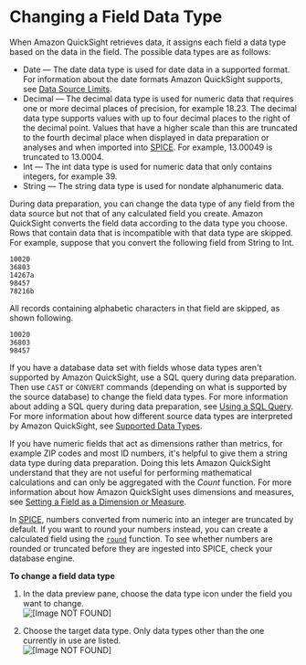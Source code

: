 # Changing a Field Data Type<a name="changing-a-field-data-type"></a>

When Amazon QuickSight retrieves data, it assigns each field a data type based on the data in the field\. The possible data types are as follows:
+ Date — The date data type is used for date data in a supported format\. For information about the date formats Amazon QuickSight supports, see [Data Source Limits](data-source-limits.md)\.
+ Decimal — The decimal data type is used for numeric data that requires one or more decimal places of precision, for example 18\.23\. The decimal data type supports values with up to four decimal places to the right of the decimal point\. Values that have a higher scale than this are truncated to the fourth decimal place when displayed in data preparation or analyses and when imported into [SPICE](welcome.md#spice)\. For example, 13\.00049 is truncated to 13\.0004\.
+ Int — The int data type is used for numeric data that only contains integers, for example 39\.
+ String — The string data type is used for nondate alphanumeric data\.

During data preparation, you can change the data type of any field from the data source but not that of any calculated field you create\. Amazon QuickSight converts the field data according to the data type you choose\. Rows that contain data that is incompatible with that data type are skipped\. For example, suppose that you convert the following field from String to Int\.

```
10020
36803
14267a
98457
78216b
```

All records containing alphabetic characters in that field are skipped, as shown following\.

```
10020
36803
98457
```

If you have a database data set with fields whose data types aren't supported by Amazon QuickSight, use a SQL query during data preparation\. Then use `CAST` or `CONVERT` commands \(depending on what is supported by the source database\) to change the field data types\. For more information about adding a SQL query during data preparation, see [Using a SQL Query](adding-a-SQL-query.md)\. For more information about how different source data types are interpreted by Amazon QuickSight, see [Supported Data Types](data-source-limits.md#supported-data-types)\.

If you have numeric fields that act as dimensions rather than metrics, for example ZIP codes and most ID numbers, it's helpful to give them a string data type during data preparation\. Doing this lets Amazon QuickSight understand that they are not useful for performing mathematical calculations and can only be aggregated with the *Count* function\. For more information about how Amazon QuickSight uses dimensions and measures, see [Setting a Field as a Dimension or Measure](setting-dimension-or-measure.md)\.

In [SPICE](welcome.md#spice), numbers converted from numeric into an integer are truncated by default\. If you want to round your numbers instead, you can create a calculated field using the [`round`](round-function.md) function\. To see whether numbers are rounded or truncated before they are ingested into SPICE, check your database engine\.

**To change a field data type**

1. In the data preview pane, choose the data type icon under the field you want to change\.  
![\[Image NOT FOUND\]](http://docs.aws.amazon.com/quicksight/latest/user/images/data-types.png)

1. Choose the target data type\. Only data types other than the one currently in use are listed\.  
![\[Image NOT FOUND\]](http://docs.aws.amazon.com/quicksight/latest/user/images/data-types2.png)
